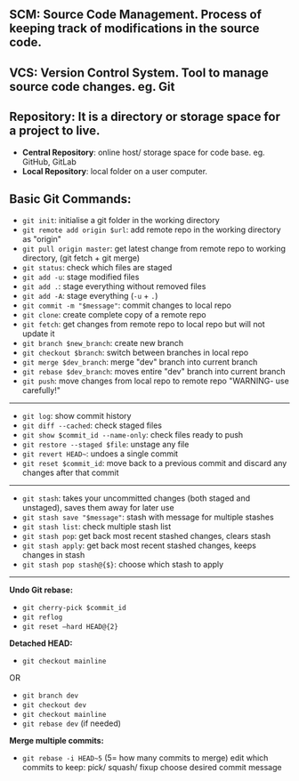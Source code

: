 ## SCM: Source Code Management. Process of keeping track of modifications in the source code.

## VCS: Version Control System. Tool to manage source code changes. eg. Git

## Repository: It is a directory or storage space for a project to live.
- **Central Repository**: online host/ storage space for code base. eg. GitHub, GitLab
- **Local Repository**: local folder on a user computer. 

## Basic Git Commands:
- `git init`: initialise a git folder in the working directory
- `git remote add origin $url`: add remote repo in the working directory as "origin"
- `git pull origin master`: get latest change from remote repo to working directory, (git fetch + git merge)
- `git status`: check which files are staged
- `git add -u`: stage modified files
- `git add .`: stage everything without removed files
- `git add -A`: stage everything (`-u` + `.`) 
- `git commit -m "$message"`: commit changes to local repo
- `git clone`: create complete copy of a remote repo
- `git fetch`: get changes from remote repo to local repo but will not update it
- `git branch $new_branch`: create new branch
- `git checkout $branch`: switch between branches in local repo
- `git merge $dev_branch`: merge "dev" branch into current branch
- `git rebase $dev_branch`: moves entire "dev" branch into current branch
- `git push`: move changes from local repo to remote repo "WARNING- use carefully!"
---
- `git log`: show commit history
- `git diff --cached`: check staged files
- `git show $commit_id --name-only`: check files ready to push
- `git restore --staged $file`: unstage any file
- `git revert HEAD~`: undoes a single commit
- `git reset $commit_id`: move back to a previous commit and discard any changes after that commit 
---
- `git stash`: takes your uncommitted changes (both staged and unstaged), saves them away for later use
- `git stash save "$message"`: stash with message for multiple stashes
- `git stash list`: check multiple stash list
- `git stash pop`: get back most recent stashed changes, clears stash
- `git stash apply`: get back most recent stashed changes, keeps changes in stash
- `git stash pop stash@{$}`: choose which stash to apply
---
**Undo Git rebase:**
- `git cherry-pick $commit_id`
- `git reflog`
- `git reset —hard HEAD@{2}`

**Detached HEAD:**
- `git checkout mainline`

OR
- `git branch dev`
- `git checkout dev`
- `git checkout mainline`
- `git rebase dev` (if needed)

**Merge multiple commits:**
- `git rebase -i HEAD~5` (5= how many commits to merge)
edit which commits to keep: pick/ squash/ fixup
choose desired commit message
